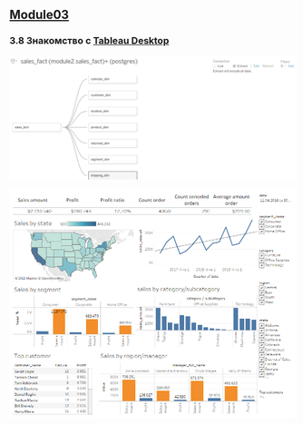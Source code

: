 ## [Module03](https://github.com/Data-Learn/data-engineering/blob/master/DE-101%20Modules/Module03/DE%20-%20101%20Module03.md)
### 3.8 Знакомство с [Tableau Desktop](https://www.tableau.com/products/desktop)

![connection_table](https://github.com/Mbandrovskiy/Data-Learn/blob/6249d44d50486ea40053d1fdbc4b199ef6e5303d/DE%20-%20101%20Modules/Module03/connection_table.png)

![Dashboard](https://github.com/Mbandrovskiy/Data-Learn/blob/6249d44d50486ea40053d1fdbc4b199ef6e5303d/DE%20-%20101%20Modules/Module03/Dashboard%201.png)
